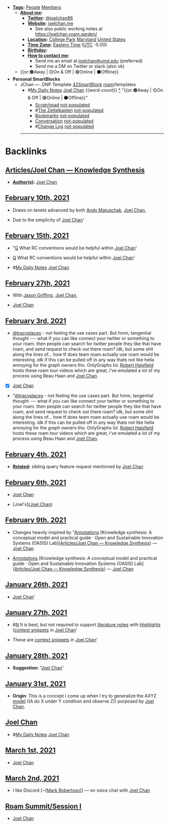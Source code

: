- **[Tags](<Tags.md>):** [People](<People.md>) [Members](<Members.md>)
    - **[About me](<About me.md>):**
        - **[Twitter](<Twitter.md>):** [@joelchan86](https://twitter.com/joelchan86)
        - **[Website](<Website.md>):** [joelchan.me](http://joelchan.me/)
            - See also public working notes at https://joelchan.roam.garden/
        - **[Location](<Location.md>):** [College Park](<College Park.md>) [Maryland](<Maryland.md>) [United States](<United States.md>)
        - **[Time Zone](<Time Zone.md>):** [Eastern Time](<Eastern Time.md>) ([UTC](<UTC.md>) -5:00)
        - **[Birthday](<Birthday.md>):** 
        - **[How to contact me](<How to contact me.md>):** 
            - Send me an email at joelchan@umd.edu (preferred)
            - Send me a DM on Twitter or slack (also ok)
    - {{or:🟠Away | 🟡On & Off | 🟢Online | ⚫️Offline}}
- **Personal SmartBlocks**
    - JChan — .DNP Template [42SmartBlock](<42SmartBlock.md>) [roam](<roam.md>)/templates 
        - #[My Daily Notes](<My Daily Notes.md>) [Joel Chan](<Joel Chan.md>) {{word-count}} [*]([jc](<jc.md>)) "{{or:🟠Away | 🟡On & Off | 🟢Online | ⚫️Offline}}"
            - [Scratchpad](<Scratchpad.md>) [not-populated](<not-populated.md>)
            - #[The Zettelkasten](<The Zettelkasten.md>) [not-populated](<not-populated.md>)
            - [Bookmarks](<Bookmarks.md>) [not-populated](<not-populated.md>)
            - [Conversation](<Conversation.md>) [not-populated](<not-populated.md>)
            - #[Change Log](<Change Log.md>) [not-populated](<not-populated.md>)
        - ---

# Backlinks
## [Articles/Joel Chan — Knowledge Synthesis](<Articles/Joel Chan — Knowledge Synthesis.md>)
- **[Author(s)](<Author(s).md>):** [Joel Chan](<Joel Chan.md>)

## [February 10th, 2021](<February 10th, 2021.md>)
- Draws on tenets advanced by both [Andy Matuschak](<Andy Matuschak.md>), [Joel Chan](<Joel Chan.md>),

- Due to the simplicity of [Joel Chan](<Joel Chan.md>)'

## [February 15th, 2021](<February 15th, 2021.md>)
- "[Q](<Q.md>) What RC conventions would be helpful within [Joel Chan](<Joel Chan.md>)'

- [Q](<Q.md>) What RC conventions would be helpful within [Joel Chan](<Joel Chan.md>)'

- #[My Daily Notes](<My Daily Notes.md>) [Joel Chan](<Joel Chan.md>)

## [February 27th, 2021](<February 27th, 2021.md>)
- With [Jason Griffing](<Jason Griffing.md>), [Joel Chan](<Joel Chan.md>),

- [Joel Chan](<Joel Chan.md>)

## [February 3rd, 2021](<February 3rd, 2021.md>)
- [@tracyplaces](https://twitter.com/tracyplaces) - not feeling the use cases part. But hmm, tangential thought --- what if you can like connect your twitter or something to your roam. then people can search for twitter people they like that have roam, and send request to check out there roam? idk, but some shit along the lines of... how tf does team roam actually use roam would be interesting. idk if this can be pulled off in any way thats not like hella annoying for the graph owners tho. OnlyGraphs lol. [Robert Haisfield](<Robert Haisfield.md>) hosts these roam tour videos which are great, i've emulated a lot of my process using Beau Haan and [Joel Chan](<Joel Chan.md>).

- [x] [Joel Chan](<Joel Chan.md>)

- "[@tracyplaces](https://twitter.com/tracyplaces) - not feeling the use cases part. But hmm, tangential thought --- what if you can like connect your twitter or something to your roam. then people can search for twitter people they like that have roam, and send request to check out there roam? idk, but some shit along the lines of... how tf does team roam actually use roam would be interesting. idk if this can be pulled off in any way thats not like hella annoying for the graph owners tho. OnlyGraphs lol. [Robert Haisfield](<Robert Haisfield.md>) hosts these roam tour videos which are great, i've emulated a lot of my process using Beau Haan and [Joel Chan](<Joel Chan.md>).

## [February 4th, 2021](<February 4th, 2021.md>)
- **[Related](<Related.md>):** sibling query feature request mentioned by [Joel Chan](<Joel Chan.md>)

## [February 6th, 2021](<February 6th, 2021.md>)
- [Joel Chan](<Joel Chan.md>)

- [Joel's]([Joel Chan](<Joel Chan.md>))

## [February 9th, 2021](<February 9th, 2021.md>)
- Changes heavily inspired by "[Annotations](<Annotations.md>) [Knowledge synthesis: A conceptual model and practical guide · Open and Sustainable Innovation Systems (OASIS) Lab]([Articles/Joel Chan — Knowledge Synthesis](<Articles/Joel Chan — Knowledge Synthesis.md>)) — [Joel Chan](<Joel Chan.md>)

- [Annotations](<Annotations.md>) [Knowledge synthesis: A conceptual model and practical guide · Open and Sustainable Innovation Systems (OASIS) Lab]([Articles/Joel Chan — Knowledge Synthesis](<Articles/Joel Chan — Knowledge Synthesis.md>)) — [Joel Chan](<Joel Chan.md>)

## [January 26th, 2021](<January 26th, 2021.md>)
- [Joel Chan](<Joel Chan.md>)'

## [January 27th, 2021](<January 27th, 2021.md>)
- #[N](<N.md>) It is best, but not required to support [literature notes](<literature notes.md>) with [Highlights](<Highlights.md>) ([context snippets](<context snippets.md>) in [Joel Chan](<Joel Chan.md>)'

- These are [context snippets](<context snippets.md>) in [Joel Chan](<Joel Chan.md>)'

## [January 28th, 2021](<January 28th, 2021.md>)
- **Suggestion:** "[Joel Chan](<Joel Chan.md>)'

## [January 31st, 2021](<January 31st, 2021.md>)
- **Origin**: This is a concept I come up when I try to generalize the AXYZ [model](<model.md>) ((A do X under Y condition and observe Z)) purposed by [Joel Chan](<Joel Chan.md>),

## [Joel Chan](<Joel Chan.md>)
- #[My Daily Notes](<My Daily Notes.md>) [Joel Chan](<Joel Chan.md>)

## [March 1st, 2021](<March 1st, 2021.md>)
- [Joel Chan](<Joel Chan.md>)

## [March 2nd, 2021](<March 2nd, 2021.md>)
- I like Discord [~[[Mark Robertson](<~[[Mark Robertson.md>)]] — on voice chat with [Joel Chan](<Joel Chan.md>)

## [Roam Summit/Session I](<Roam Summit/Session I.md>)
- [Joel Chan](<Joel Chan.md>)

